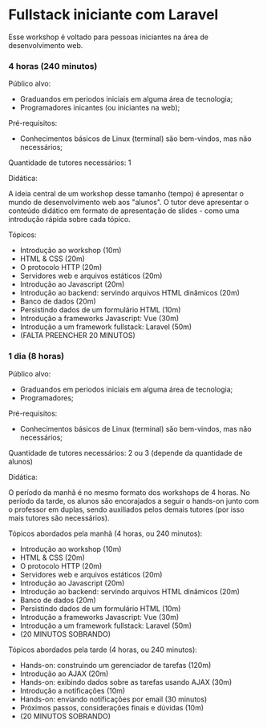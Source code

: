 # Fullstack iniciante com Laravel

Esse workshop é voltado para pessoas iniciantes na área de desenvolvimento web.

### 4 horas (240 minutos)

Público alvo:

- Graduandos em periodos iniciais em alguma área de tecnologia;
- Programadores inicantes (ou iniciantes na web);

Pré-requisitos:

- Conhecimentos básicos de Linux (terminal) são bem-vindos, mas não necessários;

Quantidade de tutores necessários: 1

Didática:

A ideia central de um workshop desse tamanho (tempo) é apresentar o mundo de desenvolvimento web aos "alunos". O tutor deve apresentar o conteúdo didático em formato de apresentação de slides - como uma introdução rápida sobre cada tópico.

Tópicos:

- Introdução ao workshop (10m)
- HTML & CSS (20m)
- O protocolo HTTP (20m)
- Servidores web e arquivos estáticos (20m)
- Introdução ao Javascript (20m)
- Introdução ao backend: servindo arquivos HTML dinâmicos (20m)
- Banco de dados (20m)
- Persistindo dados de um formulário HTML (10m)
- Introdução a frameworks Javascript: Vue (30m)
- Introdução a um framework fullstack: Laravel (50m)
- (FALTA PREENCHER 20 MINUTOS)


### 1 dia (8 horas)

Público alvo:

- Graduandos em periodos iniciais em alguma área de tecnologia;
- Programadores;

Pré-requisitos:

- Conhecimentos básicos de Linux (terminal) são bem-vindos, mas não necessários;

Quantidade de tutores necessários: 2 ou 3 (depende da quantidade de alunos)

Didática:

O período da manhã é no mesmo formato dos workshops de 4 horas. No período da tarde, os alunos são encorajados a seguir o hands-on junto com o professor em duplas, sendo auxiliados pelos demais tutores (por isso mais tutores são necessários).

Tópicos abordados pela manhã (4 horas, ou 240 minutos):

- Introdução ao workshop (10m)
- HTML & CSS (20m)
- O protocolo HTTP (20m)
- Servidores web e arquivos estáticos (20m)
- Introdução ao Javascript (20m)
- Introdução ao backend: servindo arquivos HTML dinâmicos (20m)
- Banco de dados (20m) 
- Persistindo dados de um formulário HTML (10m) 
- Introdução a frameworks Javascript: Vue (30m)
- Introdução a um framework fullstack: Laravel (50m)
- (20 MINUTOS SOBRANDO)

Tópicos abordados pela tarde (4 horas, ou 240 minutos):

- Hands-on: construindo um gerenciador de tarefas (120m)
- Introdução ao AJAX (20m)
- Hands-on: exibindo dados sobre as tarefas usando AJAX (30m)
- Introdução a notificações (10m)
- Hands-on: enviando notificações por email (30 minutos)
- Próximos passos, considerações finais e dúvidas (10m)
- (20 MINUTOS SOBRANDO)
